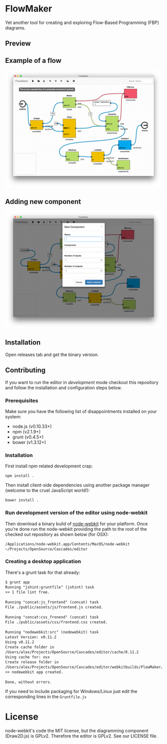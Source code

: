 # FlowMaker

Yet another tool for creating and exploring Flow-Based Programming (FBP) diagrams.

## Preview

## Example of a flow

![Example of a flow](https://raw.githubusercontent.com/cascades-fbp/flowmaker/master/docs/demo_net.png)

## Adding new component

![Adding new component](https://raw.githubusercontent.com/cascades-fbp/flowmaker/master/docs/demo_add_component.png)


## Installation

Open releases tab and get the binary version.

## Contributing

If you want to run the editor in _development_ mode checkout this repository and follow the installation and configuration steps below.

### Prerequisites

Make sure you have the following list of disappointments installed on your system:

 * node.js (v0.10.33+)
 * npm (v2.1.9+)
 * grunt (v0.4.5+)
 * bower (v1.3.12+)

### Installation

First install npm related development crap:
```
npm install .
```

Then install client-side dependencies using another package manager (welcome to the cruel JavaScript world!):
```
bower install .
```

### Run development version of the editor using node-webkit

Then download a binary build of [node-webkit](https://github.com/rogerwang/node-webkit) for your platform. Once you're done run the node-webkit providing the path to the root of the checked out repository as shown below (for OSX):
```
/Applications/node-webkit.app/Contents/MacOS/node-webkit ~/Projects/OpenSource/Cascades/editor
```

### Creating a desktop application

There's a grunt task for that already:

```
$ grunt app
Running "jshint:gruntfile" (jshint) task
>> 1 file lint free.

Running "concat:js_frontend" (concat) task
File ./public/assets/js/frontend.js created.

Running "concat:css_fronend" (concat) task
File ./public/assets/css/frontend.css created.

Running "nodewebkit:src" (nodewebkit) task
Latest Version: v0.11.2
Using v0.11.2
Create cache folder in /Users/alex/Projects/OpenSource/Cascades/editor/cache/0.11.2
Using cache for: osx
Create release folder in /Users/alex/Projects/OpenSource/Cascades/editor/webkitbuilds/FlowMaker/osx
>> nodewebkit app created.

Done, without errors.
```

If you need to include packaging for Windows/Linux just edit the corresponding lines in the `Gruntfile.js`

# License

node-webkit's code the MIT license, but the diagramming component (Draw2D.js) is GPLv2. Therefore the editor is GPLv2. See our LICENSE file.
